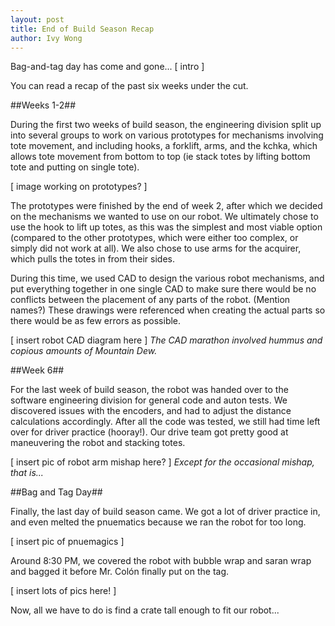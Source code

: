 ```yaml
---
layout: post
title: End of Build Season Recap
author: Ivy Wong
---
```

Bag-and-tag day has come and gone... [ intro ]

You can read a recap of the past six weeks under the cut. 

<!--more-->

##Weeks 1-2##

During the first two weeks of build season, the engineering division split up into several groups to work on various prototypes for mechanisms involving tote movement, and including hooks, a forklift, arms, and the kchka, which allows tote movement from bottom to top (ie stack totes by lifting bottom tote and putting on single tote).

[ image working on prototypes? ]

The prototypes were finished by the end of week 2, after which we decided on the mechanisms we wanted to use on our robot. We ultimately chose to use the hook to lift up totes, as this was the simplest and most viable option (compared to the other prototypes, which were either too complex, or simply did not work at all). We also chose to use arms for the acquirer, which pulls the totes in from their sides.

During this time, we used CAD to design the various robot mechanisms, and put everything together in one single CAD to make sure there would be no conflicts between the placement of any parts of the robot. (Mention names?) These drawings were referenced when creating the actual parts so there would be as few errors as possible.

[ insert robot CAD diagram here ]
*The CAD marathon involved hummus and copious amounts of Mountain Dew.*

##Week 6##

For the last week of build season, the robot was handed over to the software engineering division for general code and auton tests. We discovered issues with the encoders, and had to adjust the distance calculations accordingly. After all the code was tested, we still had time left over for driver practice (hooray!). Our drive team got pretty good at maneuvering the robot and stacking totes.

[ insert pic of robot arm mishap here? ]
*Except for the occasional mishap, that is...*

##Bag and Tag Day##

Finally, the last day of build season came. We got a lot of driver practice in, and even melted the pnuematics because we ran the robot for too long. 

[ insert pic of pnuemagics ]

Around 8:30 PM, we covered the robot with bubble wrap and saran wrap and bagged it before Mr. Colón finally put on the tag.

[ insert lots of pics here! ]

Now, all we have to do is find a crate tall enough to fit our robot...
